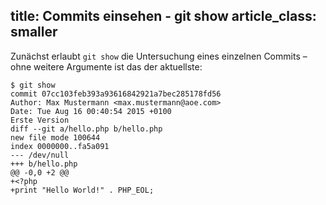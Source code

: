 title: Commits einsehen - git show
article_class: smaller
---

Zunächst erlaubt `git show` die Untersuchung eines einzelnen Commits
– ohne weitere Argumente ist das der aktuellste:

```
$ git show
commit 07cc103feb393a93616842921a7bec285178fd56
Author: Max Mustermann <max.mustermann@aoe.com>
Date: Tue Aug 16 00:40:54 2015 +0100
Erste Version
diff --git a/hello.php b/hello.php
new file mode 100644
index 0000000..fa5a091
--- /dev/null
+++ b/hello.php
@@ -0,0 +2 @@
+<?php
+print "Hello World!" . PHP_EOL;
```
